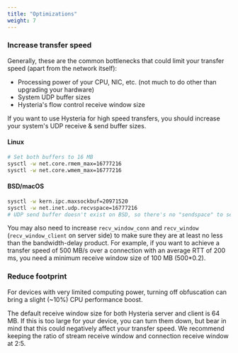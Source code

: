 ```yaml
---
title: "Optimizations"
weight: 7
---
```


### Increase transfer speed

Generally, these are the common bottlenecks that could limit your transfer speed (apart from the network itself):

- Processing power of your CPU, NIC, etc. (not much to do other than upgrading your hardware)
- System UDP buffer sizes
- Hysteria's flow control receive window size

If you want to use Hysteria for high speed transfers, you should increase your system's UDP receive & send buffer sizes.

#### Linux

```bash
# Set both buffers to 16 MB
sysctl -w net.core.rmem_max=16777216
sysctl -w net.core.wmem_max=16777216
```

#### BSD/macOS

```bash
sysctl -w kern.ipc.maxsockbuf=20971520
sysctl -w net.inet.udp.recvspace=16777216
# UDP send buffer doesn't exist on BSD, so there's no "sendspace" to set
```

You may also need to increase `recv_window_conn` and `recv_window` (`recv_window_client` on server side) to make sure
they are at least no less than the bandwidth-delay product. For example, if you want to achieve a transfer speed of 500 MB/s over a connection with an average RTT of 200 ms, you need a minimum receive window size of 100 MB (500*0.2).

### Reduce footprint

For devices with very limited computing power, turning off obfuscation can bring a slight (~10%) CPU performance boost.

The default receive window size for both Hysteria server and client is 64 MB. If this is too large for your device, you can turn them down, but bear in mind that this could negatively affect your transfer speed. We recommend keeping the ratio of stream receive window and connection receive window at 2:5.